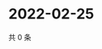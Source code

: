 # 2022-02-25

共 0 条

<!-- BEGIN WEIBO -->
<!-- 最后更新时间 Fri Feb 25 2022 06:15:21 GMT+0800 (China Standard Time) -->

<!-- END WEIBO -->
